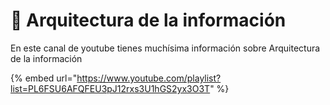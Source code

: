 # 🔴 Arquitectura de la información

En este canal de youtube tienes muchísima información sobre Arquitectura de la información

{% embed url="https://www.youtube.com/playlist?list=PL6FSU6AFQFEU3pJ12rxs3U1hGS2yx3O3T" %}


